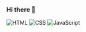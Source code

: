 ### Hi there 👋

![HTML](https://img.shields.io/badge/*-HTML-red)
![CSS](https://img.shields.io/badge/*-HTML-blue)
![JavaScript](https://img.shields.io/static/v1?label=JS&message=JavaScript&color=yellow)
